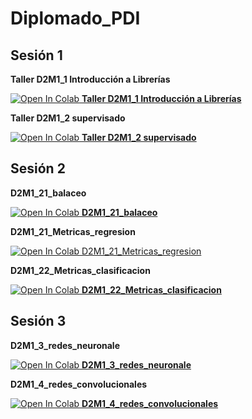 # Diplomado_PDI

## Sesión 1

**Taller D2M1_1 Introducción a Librerías**

[![Open In Colab](https://colab.research.google.com/assets/colab-badge.svg) **Taller D2M1_1 Introducción a Librerías**](https://colab.research.google.com/github/Luisafrodriguezo1/Diplomado_PDI/blob/main/D2M1_1_introducion_librerias/Taller_D2M1_1_introduccion_librerias.ipynb)

**Taller D2M1_2 supervisado**


[![Open In Colab](https://colab.research.google.com/assets/colab-badge.svg) **Taller D2M1_2 supervisado**](https://colab.research.google.com/github/Luisafrodriguezo1/Diplomado_PDI/blob/main/D2M1_2_supervisado/D2M1_2_supervisado_ejercicio.ipynb) 

## Sesión 2

**D2M1_21_balaceo**

[![Open In Colab](https://colab.research.google.com/assets/colab-badge.svg) **D2M1_21_balaceo**](https://colab.research.google.com/github/Luisafrodriguezo1/Diplomado_PDI/blob/main/D2M1_2_supervisado/D2M1_21_balaceo.ipynb)


**D2M1_21_Metricas_regresion**

[![Open In Colab](https://colab.research.google.com/assets/colab-badge.svg) D2M1_21_Metricas_regresion](https://colab.research.google.com/github/Luisafrodriguezo1/Diplomado_PDI/blob/main/D2M1_2_supervisado/D2M1_21_Metricas_regresion.ipynb)

**D2M1_22_Metricas_clasificacion**

[![Open In Colab](https://colab.research.google.com/assets/colab-badge.svg) **D2M1_22_Metricas_clasificacion**](https://colab.research.google.com/github/Luisafrodriguezo1/Diplomado_PDI/blob/main/D2M1_2_supervisado/D2M1_22_Metricas_clasificacion.ipynb)



## Sesión 3

**D2M1_3_redes_neuronale**

[![Open In Colab](https://colab.research.google.com/assets/colab-badge.svg) **D2M1_3_redes_neuronale**](https://colab.research.google.com/github/Luisafrodriguezo1/Diplomado_PDI/blob/main/D2M1_3_redes_neuronales/D2M1_3_redes_neuronales_Ejercicio.ipynb)

**D2M1_4_redes_convolucionales**

[![Open In Colab](https://colab.research.google.com/assets/colab-badge.svg) **D2M1_4_redes_convolucionales**](https://colab.research.google.com/github/Luisafrodriguezo1/Diplomado_PDI/blob/main/D2M1_4_redes_convolucionales/D2M1_4_Redes_redes_convolucionales.ipynb)




